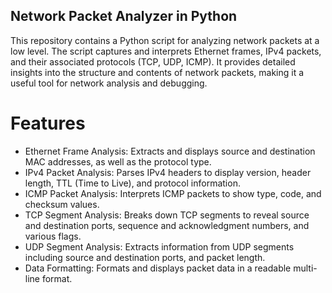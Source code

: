 ## Network Packet Analyzer in Python
This repository contains a Python script for analyzing network packets at a low level. The script captures and interprets Ethernet frames, IPv4 packets, and their associated protocols (TCP, UDP, ICMP). It provides detailed insights into the structure and contents of network packets, making it a useful tool for network analysis and debugging.

# Features
* Ethernet Frame Analysis: Extracts and displays source and destination MAC addresses, as well as the protocol type.
* IPv4 Packet Analysis: Parses IPv4 headers to display version, header length, TTL (Time to Live), and protocol information.
* ICMP Packet Analysis: Interprets ICMP packets to show type, code, and checksum values.
* TCP Segment Analysis: Breaks down TCP segments to reveal source and destination ports, sequence and acknowledgment numbers, and various flags.
* UDP Segment Analysis: Extracts information from UDP segments including source and destination ports, and packet length.
* Data Formatting: Formats and displays packet data in a readable multi-line format.

